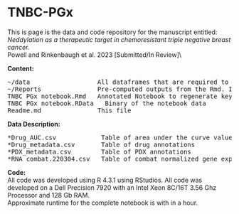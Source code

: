 # TNBC-PGx
This is page is the data and code repository for the manuscript entitled:\
*Neddylation as a therapeutic target in chemoresistant triple negative breast cancer.*\
Powell and Rinkenbaugh et al. 2023 [Submitted/In Review]\

**Content:**<br>
<pre>
~/data                  All dataframes that are required to run the Rmd and replicate analysis
~/Reports               Pre-computed outputs from the Rmd. Interactive HTML files likely need to be downloaded before opening
TNBC PGx notebook.Rmd   Annotated Notebook to regenerate key figures
TNBC PGx notebook.RData   Binary of the notebook data
Readme.md               This file
</pre>

**Data Description:**<br>
<pre>
*Drug_AUC.csv            Table of area under the curve values for the in vitro high throughput screen
*Drug_metadata.csv       Table of drug annotations
*PDX_metadata.csv        Table of PDX annotations
*RNA_combat.220304.csv   Table of combat normalized gene expression values.
</pre>

**Code:**\
All code was developed using R 4.3.1 using RStudios. All code was developed on a Dell Precision 7920 with an Intel Xeon 8C/16T 3.56 Ghz Processor and 128 Gb RAM.\
Approximate runtime for the complete notebook is with in a hour.
